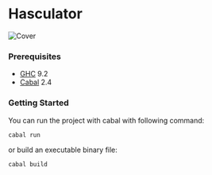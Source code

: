 # Hasculator

![Cover](https://github.com/psparsa/hasculator/assets/57572461/62eb9805-df69-4027-a7ce-d1ab1e2a498c)

### Prerequisites
- [GHC](https://www.haskell.org/ghc/) 9.2
- [Cabal](https://www.haskell.org/cabal/) 2.4

### Getting Started
You can run the project with cabal with following command:
```bash
cabal run
```
or build an executable binary file:
```bash
cabal build
```
